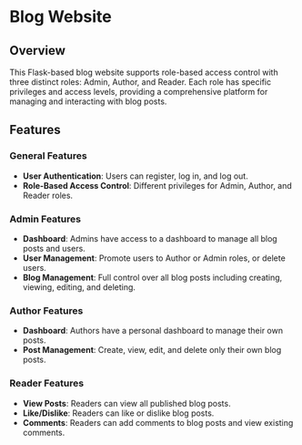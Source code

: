 # Blog Website

## Overview

This Flask-based blog website supports role-based access control with three distinct roles: Admin, Author, and Reader. Each role has specific privileges and access levels, providing a comprehensive platform for managing and interacting with blog posts.

## Features

### General Features
- **User Authentication**: Users can register, log in, and log out.
- **Role-Based Access Control**: Different privileges for Admin, Author, and Reader roles.

### Admin Features
- **Dashboard**: Admins have access to a dashboard to manage all blog posts and users.
- **User Management**: Promote users to Author or Admin roles, or delete users.
- **Blog Management**: Full control over all blog posts including creating, viewing, editing, and deleting.

### Author Features
- **Dashboard**: Authors have a personal dashboard to manage their own posts.
- **Post Management**: Create, view, edit, and delete only their own blog posts.

### Reader Features
- **View Posts**: Readers can view all published blog posts.
- **Like/Dislike**: Readers can like or dislike blog posts.
- **Comments**: Readers can add comments to blog posts and view existing comments.
